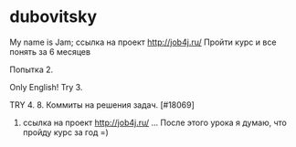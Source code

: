 # dubovitsky
My name is Jam;
ссылка на проект  http://job4j.ru/
Пройти курс и все понять за 6 месяцев

Попытка 2.

Only English! Try 3.

TRY 4. 8. Коммиты на решения задач. [#18069]

1. ссылка на проект  http://job4j.ru/ ... После этого урока я думаю, что пройду курс за год =)